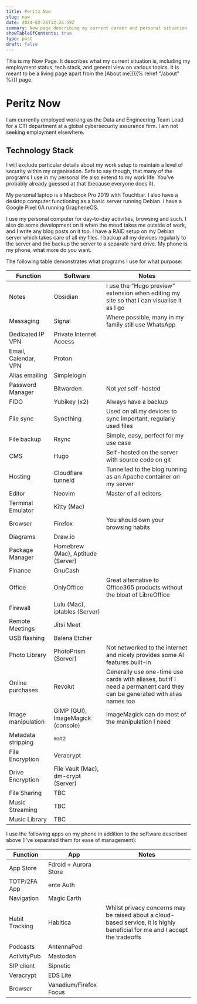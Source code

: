 ```yaml
---
title: Peritz Now
slug: now
date: 2024-02-26T12:26:59Z
summary: Now page describing my current career and personal situation
showTableOfContents: true
type: post
draft: false
---
```


This is my Now Page. It describes what my current situation is, including my employment status, tech stack, and general view on various topics. It is meant to be a living page apart from the [About me]({{% relref "/about" %}}) page.

# Peritz Now

I am currently employed working as the Data and Engineering Team Lead for a CTI department at a global cybersecurity assurance firm. I am not seeking employment elsewhere.

## Technology Stack

I will exclude particular details about my work setup to maintain a level of security within my organisation. Safe to say though, that many of the programs I use in my personal life also extend to my work life. You've probably already guessed at that (because everyone does it).

My personal laptop is a Macbook Pro 2019 with Touchbar. I also have a desktop computer functioning as a basic server running Debian. I have a Google Pixel 6A running GrapheneOS.

I use my personal computer for day-to-day activities, browsing and such. I also do some development on it when the mood takes me outside of work, and I write any blog posts on it too. I have a RAID setup on my Debian server which takes care of all my files. I backup all my devices regularly to the server and the backup the server to a separate hard drive. My phone is my phone, what more do you want.

The following table demonstrates what programs I use for what purpose:


| Function             | Software                            | Notes                                                                                                                    |
| -------------------- | ----------------------------------- | ------------------------------------------------------------------------------------------------------------------------ |
| Notes                | Obsidian                            | I use the "Hugo preview" extension when editing my site so that I can visualise it as I go                               |
| Messaging            | Signal                              | Where possible, many in my family still use WhatsApp                                                                     |
| Dedicated IP VPN     | Private Internet Access             |                                                                                                                          |
| Email, Calendar, VPN | Proton                              |                                                                                                                          |
| Alias emailing       | Simplelogin                         |                                                                                                                          |
| Password Manager     | Bitwarden                           | Not *yet* self-hosted                                                                                                    |
| FIDO                 | Yubikey (x2)                        | Always have a backup                                                                                                     |
| File sync            | Syncthing                           | Used on all my devices to sync important, regularly used files                                                           |
| File backup          | Rsync                               | Simple, easy, perfect for my use case                                                                                    |
| CMS                  | Hugo                                | Self-hosted on the server with source code on git                                                                        |
| Hosting              | Cloudflare tunneld                  | Tunnelled to the blog running as an Apache container on my server                                                        |
| Editor               | Neovim                              | Master of all editors                                                                                                    |
| Terminal Emulator    | Kitty (Mac)                         |                                                                                                                          |
| Browser              | Firefox                             | You should own your browsing habits                                                                                      |
| Diagrams             | Draw.io                             |                                                                                                                          |
| Package Manager      | Homebrew (Mac), Aptitude (Server)   |                                                                                                                          |
| Finance              | GnuCash                             |                                                                                                                          |
| Office               | OnlyOffice                          | Great alternative to Office365 products without the bloat of LibreOffice                                                 |
| Firewall             | Lulu (Mac), iptables (Server)       |                                                                                                                          |
| Remote Meetings      | Jitsi Meet                          |                                                                                                                          |
| USB flashing         | Balena Etcher                       |                                                                                                                          |
| Photo Library        | PhotoPrism (Server)                 | Not networked to the internet and nicely provides some AI features built-in                                              |
| Online purchases     | Revolut                             | Generally use one-time use cards with aliases, but if I need a permanent card they can be generated with alias names too |
| Image manipulation   | GIMP (GUI), ImageMagick (console)   | ImageMagick can do most of the manipulation I need                                                                       |
| Metadata stripping   | `mat2`                              |                                                                                                                          |
| File Encryption      | Veracrypt                           |                                                                                                                          |
| Drive Encryption     | File Vault (Mac), dm-crypt (Server) |                                                                                                                          |
| File Sharing         | TBC                                 |                                                                                                                          |
| Music Streaming      | TBC                                 |                                                                                                                          |
| Music Library        | TBC                                 |                                                                                                                          |


I use the following apps on my phone in addition to the software described above (I've separated them for ease of management):

| Function       | App                    | Notes                                                                                                                        |
| -------------- | ---------------------- | ---------------------------------------------------------------------------------------------------------------------------- |
| App Store      | Fdroid + Aurora Store  |                                                                                                                              |
| TOTP/2FA App   | ente Auth              |                                                                                                                              |
| Navigation     | Magic Earth            |                                                                                                                              |
| Habit Tracking | Habitica               | Whilst privacy concerns may be raised about a cloud-based service, it is highly beneficial for me and I accept the tradeoffs |
| Podcasts       | AntennaPod             |                                                                                                                              |
| ActivityPub    | Mastodon               |                                                                                                                              |
| SIP client     | Sipnetic               |                                                                                                                              |
| Veracrypt      | EDS Lite               |                                                                                                                              |
| Browser        | Vanadium/Firefox Focus |                                                                                                                              |


